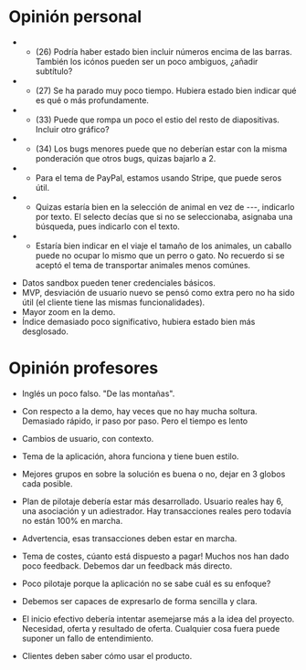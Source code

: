 # Opinión personal
* + (26) Podría haber estado bien incluir números encima de las barras. También los icónos pueden ser un poco ambiguos, ¿añadir subtítulo?
* + (27) Se ha parado muy poco tiempo. Hubiera estado bien indicar qué es qué o más profundamente.
* + (33) Puede que rompa un poco el estio del resto de diapositivas. Incluir otro gráfico?
* + (34) Los bugs menores puede que no deberían estar con la misma ponderación que otros bugs, quizas bajarlo a 2.
* + Para el tema de PayPal, estamos usando Stripe, que puede seros útil.
* + Quizas estaría bien en la selección de animal en vez de ---, indicarlo por texto. El selecto decías que si no se seleccionaba, asignaba una búsqueda, pues indicarlo con el texto.
* + Estaría bien indicar en el viaje el tamaño de los animales, un caballo puede no ocupar lo mismo que un perro o gato. No recuerdo si se aceptó el tema de transportar animales menos comúnes.
+ Datos sandbox pueden tener credenciales básicos.
+ MVP, desviación de usuario nuevo se pensó como extra pero no ha sido útil (el cliente tiene las mismas funcionalidades).
+ Mayor zoom en la demo.
+ Índice demasiado poco significativo, hubiera estado bien más desglosado.

# Opinión profesores
* Inglés un poco falso. "De las montañas".
* Con respecto a la demo, hay veces que no hay mucha soltura. Demasiado rápido, ir paso por paso. Pero el tiempo es lento
* Cambios de usuario, con contexto.
* Tema de la aplicación, ahora funciona y tiene buen estilo.
* Mejores grupos en sobre la solución es buena o no, dejar en 3 globos cada posible.
* Plan de pilotaje debería estar más desarrollado. Usuario reales hay 6, una asociación y un adiestrador. Hay transacciones reales pero todavía no están 100% en marcha.
* Advertencia, esas transacciones deben estar en marcha.
* Tema de costes, cúanto está dispuesto a pagar! Muchos nos han dado poco feedback. Debemos dar un feedback más directo.

* Poco pilotaje porque la aplicación no se sabe cuál es su enfoque?
* Debemos ser capaces de expresarlo de forma sencilla y clara. 
* El inicio efectivo debería intentar asemejarse más a la idea del proyecto. Necesidad, oferta y resultado de oferta. Cualquier cosa fuera puede suponer un fallo de entendimiento.
* Clientes deben saber cómo usar el producto.